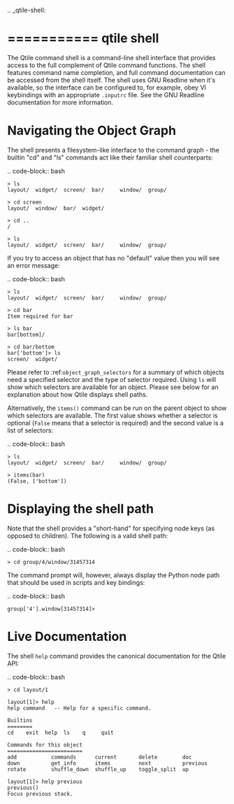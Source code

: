 .. _qtile-shell:

===========
qtile shell
===========

The Qtile command shell is a command-line shell interface that provides access
to the full complement of Qtile command functions. The shell features command
name completion, and full command documentation can be accessed from the shell
itself. The shell uses GNU Readline when it's available, so the interface can
be configured to, for example, obey VI keybindings with an appropriate
`.inputrc` file. See the GNU Readline documentation for more information.


Navigating the Object Graph
===========================

The shell presents a filesystem-like interface to the command graph - the
builtin "cd" and "ls" commands act like their familiar shell counterparts:

.. code-block:: bash

    > ls
    layout/  widget/  screen/  bar/     window/  group/

    > cd screen
    layout/  window/  bar/  widget/

    > cd ..
    /

    > ls
    layout/  widget/  screen/  bar/     window/  group/

If you try to access an object that has no "default" value then you will see an
error message:

.. code-block:: bash

    > ls
    layout/  widget/  screen/  bar/     window/  group/

    > cd bar
    Item required for bar

    > ls bar
    bar[bottom]/

    > cd bar/bottom
    bar['bottom']> ls
    screen/  widget/

Please refer to :ref:`object_graph_selectors` for a summary of which objects need a
specified selector and the type of selector required. Using `ls` will show
which selectors are available for an object. Please see below for an explanation
about how Qtile displays shell paths.

Alternatively, the `items()` command can be run on the parent object to show which
selectors are available. The first value shows whether a selector is optional
(`False` means that a selector is required) and the second value is a list of
selectors:

.. code-block:: bash

    > ls
    layout/  widget/  screen/  bar/     window/  group/

    > items(bar)
    (False, ['bottom'])

Displaying the shell path
=========================

Note that the shell provides a "short-hand" for specifying node keys (as
opposed to children). The following is a valid shell path:

.. code-block:: bash

    > cd group/4/window/31457314

The command prompt will, however, always display the Python node path that
should be used in scripts and key bindings:

.. code-block:: bash

    group['4'].window[31457314]>

Live Documentation
==================

The shell `help` command provides the canonical documentation for the Qtile
API:

.. code-block:: bash

    > cd layout/1

    layout[1]> help
    help command   -- Help for a specific command.

    Builtins
    ========
    cd    exit  help  ls    q     quit

    Commands for this object
    ========================
    add           commands      current       delete        doc
    down          get_info      items         next          previous
    rotate        shuffle_down  shuffle_up    toggle_split  up

    layout[1]> help previous
    previous()
    Focus previous stack.
